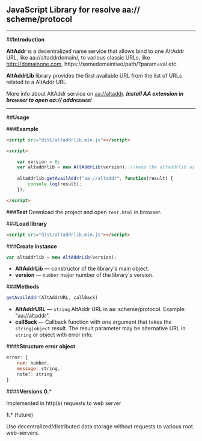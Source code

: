 JavaScript Library for resolve **aa://** scheme/protocol
--------------------------------------------------------

----------

##**Introduction**

**AltAddr** is a decentralized name service that allows bind to one AltAddr URL, like aa://altaddrdomain/, to various classic URLs, like http://domainone.com, https://somedomaintwo/path/?param=val etc.

**AltAddrLib** library provides the first available URL from the list of URLs related to a AltAddr URL.

More info about AltAddr service on [aa://altaddr](aa://altaddr). 
***Install AA extension in browser to open aa:// addresses!***


----------


##**Usage**

###**Example**

```html
<script src="dist/altaddrlib.min.js"></script>

<script>

    var version = 0;
    var altaddrlib = new AltAddrLib(version); //keep the altaddrlib as a variable name of the AltAddrLib's instance, because of JSONP callback 
    
    altaddrlib.getAvailAddr("aa://altaddr", function(result) {
        console.log(result);
    });

</script>
```

###**Test**
Download the project and open `test.html` in browser.

###**Load library**
```html
<script src="dist/altaddrlib.min.js"></script>
```
###**Create instance**
```js
var altaddrlib = new AltAddrLib(version);
```

 - **AltAddrLib**  —  constructor of the library's main object.
 - **version** — `number` major number of the library's version.

###**Methods**

```js
getAvailAddr(AltAddrURL, callBack)
```

 - **AltAddrURL** — `string` AltAddr URL in aa: scheme/protocol. Example: "aa://altaddr".
 - **callBack** — Callback function with one argument that takes the `string|object` result. The result parameter may be alternative URL in `string` or object with error info. 

####**Structure error object**
```js
error: {
	num: number,
	message: string,
	note?: string
}
```
####**Versions**
**0.***

Implemented in http(s) requests to web server

**1.*** (future)

Use decentralized/distributed data storage without requests to various root web-servers.



